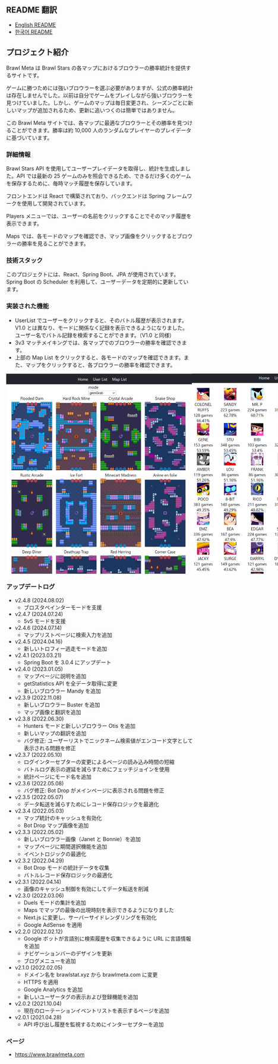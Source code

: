 ## README 翻訳

- [English README](README.md)
- [한국어 README](README-KO.md)

## プロジェクト紹介

Brawl Meta は Brawl Stars の各マップにおけるブロウラーの勝率統計を提供するサイトです。

ゲームに勝つためには強いブロウラーを選ぶ必要がありますが、公式の勝率統計は存在しませんでした。以前は自分でゲームをプレイしながら強いブロウラーを見つけていました。しかし、ゲームのマップは毎日変更され、シーズンごとに新しいマップが追加されるため、更新に追いつくのは簡単ではありません。

この Brawl Meta サイトでは、各マップに最適なブロウラーとその勝率を見つけることができます。勝率は約 10,000 人のランダムなプレイヤーのプレイデータに基づいています。

### 詳細情報

Brawl Stars API を使用してユーザープレイデータを取得し、統計を生成しました。API では最新の 25 ゲームのみを照会できるため、できるだけ多くのゲームを保存するために、毎時マッチ履歴を保存しています。

フロントエンドは React で構築されており、バックエンドは Spring フレームワークを使用して開発されています。

Players メニューでは、ユーザーの名前をクリックすることでそのマッチ履歴を表示できます。

Maps では、各モードのマップを確認でき、マップ画像をクリックするとブロウラーの勝率を見ることができます。

### 技術スタック

このプロジェクトには、React、Spring Boot、JPA が使用されています。
Spring Boot の Scheduler を利用して、ユーザーデータを定期的に更新しています。

### 実装された機能

- UserList でユーザーをクリックすると、そのバトル履歴が表示されます。V1.0 とは異なり、モードに関係なく記録を表示できるようになりました。
  ユーザー名でバトル記録を検索することができます。（V1.0 と同様）
- 3v3 マッチメイキングでは、各マップでのブロウラーの勝率を確認できます。
- 上部の Map List をクリックすると、各モードのマップを確認できます。また、マップをクリックすると、各ブロウラーの勝率を確認できます。

<div style="display:flex">
<img src="./readmeImage/mapListCapture.PNG" width ="500px">
<img src="./readmeImage/mapCapture.PNG" width ="500px">
</div>

### アップデートログ
- v2.4.8 (2024.08.02)
  - ブロスタペインターモードを支援
- v2.4.7 (2024.07.24)
  - 5v5 モードを支援
- v2.4.6 (2024.07.14)
  - マップリストページに検索入力を追加
- v2.4.5 (2024.04.16)
  - 新しいトロフィー逃走モードを追加
- v2.4.1 (2023.03.21)
  - Spring Boot を 3.0.4 にアップデート
- v2.4.0 (2023.01.05)
  - マップページに説明を追加
  - getStatistics API を全データ取得に変更
  - 新しいブロウラー Mandy を追加
- v2.3.9 (2022.11.08)
  - 新しいブロウラー Buster を追加
  - マップ画像と翻訳を追加
- v2.3.8 (2022.06.30)
  - Hunters モードと新しいブロウラー Otis を追加
  - 新しいマップの翻訳を追加
  - バグ修正: ユーザーリストでニックネーム検索値がエンコード文字として表示される問題を修正
- v2.3.7 (2022.05.10)
  - ログインターセプターの変更によるページの読み込み時間の短縮
  - バトルログ表示の遅延を減らすためにフェッチジョインを使用
  - 統計ページにモード名を追加
- v2.3.6 (2022.05.08)
  - バグ修正: Bot Drop がメインページに表示される問題を修正
- v2.3.5 (2022.05.07)
  - データ転送を減らすためにレコード保存ロジックを最適化
- v2.3.4 (2022.05.03)
  - マップ統計のキャッシュを有効化
  - Bot Drop マップ画像を追加
- v2.3.3 (2022.05.02)
  - 新しいブロウラー画像（Janet と Bonnie）を追加
  - マップページに期間選択機能を追加
  - イベントロジックの最適化
- v2.3.2 (2022.04.29)
  - Bot Drop モードの統計データを収集
  - バトルレコード保存ロジックの最適化
- v2.3.1 (2022.04.14)
  - 画像のキャッシュ制御を有効にしてデータ転送を削減
- v2.3.0 (2022.03.06)
  - Duels モードの集計を追加
  - Maps でマップの最後の出現時刻を表示できるようになりました
  - Next.js に変更し、サーバーサイドレンダリングを有効化
  - Google AdSense を適用
- v2.2.0 (2022.02.12)
  - Google ボットが言語別に検索履歴を収集できるように URL に言語情報を追加
  - ナビゲーションバーのデザインを更新
  - ブログメニューを追加
- v2.1.0 (2022.02.05)
  - ドメイン名を brawlstat.xyz から brawlmeta.com に変更
  - HTTPS を適用
  - Google Analytics を追加
  - 新しいユーザータグの表示および登録機能を追加
- v2.0.2 (2021.10.04)
  - 現在のローテーションイベントリストを表示するページを追加
- v2.0.1 (2021.04.28)
  - API 呼び出し履歴を監視するためにインターセプターを追加

### ページ

- https://www.brawlmeta.com
